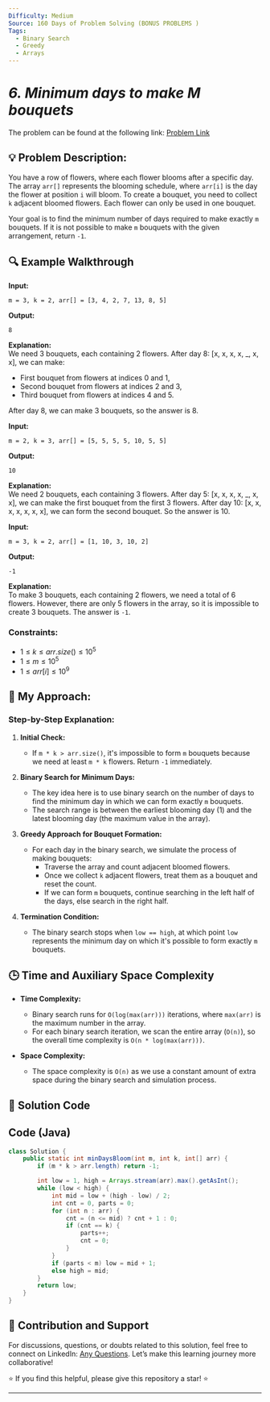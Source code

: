 ```yaml
---
Difficulty: Medium
Source: 160 Days of Problem Solving (BONUS PROBLEMS )
Tags:
  - Binary Search
  - Greedy
  - Arrays
---
```


#  _6. Minimum days to make M bouquets_ 

The problem can be found at the following link: [Problem Link](https://www.geeksforgeeks.org/batch/gfg-160-problems/track/searching-bonus-problems/problem/minimum-days-to-make-m-bouquets)

## 💡 **Problem Description:**

You have a row of flowers, where each flower blooms after a specific day. The array `arr[]` represents the blooming schedule, where `arr[i]` is the day the flower at position `i` will bloom. To create a bouquet, you need to collect `k` adjacent bloomed flowers. Each flower can only be used in one bouquet.

Your goal is to find the minimum number of days required to make exactly `m` bouquets. If it is not possible to make `m` bouquets with the given arrangement, return `-1`.

## **🔍 Example Walkthrough**

**Input:**

```
m = 3, k = 2, arr[] = [3, 4, 2, 7, 13, 8, 5]
```

**Output:**

```
8
```

**Explanation:**  
We need 3 bouquets, each containing 2 flowers. After day 8: [x, x, x, x, _, x, x], we can make:

- First bouquet from flowers at indices 0 and 1,
- Second bouquet from flowers at indices 2 and 3,
- Third bouquet from flowers at indices 4 and 5.

After day 8, we can make 3 bouquets, so the answer is 8.

**Input:**

```
m = 2, k = 3, arr[] = [5, 5, 5, 5, 10, 5, 5]
```

**Output:**

```
10
```

**Explanation:**  
We need 2 bouquets, each containing 3 flowers. After day 5: [x, x, x, x, _, x, x], we can make the first bouquet from the first 3 flowers. After day 10: [x, x, x, x, x, x, x], we can form the second bouquet. So the answer is 10.

**Input:**

```
m = 3, k = 2, arr[] = [1, 10, 3, 10, 2]
```

**Output:**

```
-1
```

**Explanation:**  
To make 3 bouquets, each containing 2 flowers, we need a total of 6 flowers. However, there are only 5 flowers in the array, so it is impossible to create 3 bouquets. The answer is `-1`.

### Constraints:

- $1 ≤ k ≤ arr.size() ≤ 10^5$
- $1 ≤ m ≤ 10^5$
- $1 ≤ arr[i] ≤ 10^9$

## 🎯 **My Approach:**

### **Step-by-Step Explanation:**

1. **Initial Check:**

   - If `m * k > arr.size()`, it's impossible to form `m` bouquets because we need at least `m * k` flowers. Return `-1` immediately.

2. **Binary Search for Minimum Days:**

   - The key idea here is to use binary search on the number of days to find the minimum day in which we can form exactly `m` bouquets.
   - The search range is between the earliest blooming day (1) and the latest blooming day (the maximum value in the array).

3. **Greedy Approach for Bouquet Formation:**

   - For each day in the binary search, we simulate the process of making bouquets:
     - Traverse the array and count adjacent bloomed flowers.
     - Once we collect `k` adjacent flowers, treat them as a bouquet and reset the count.
     - If we can form `m` bouquets, continue searching in the left half of the days, else search in the right half.

4. **Termination Condition:**
   - The binary search stops when `low == high`, at which point `low` represents the minimum day on which it's possible to form exactly `m` bouquets.

## 🕒 **Time and Auxiliary Space Complexity**

- **Time Complexity:**

  - Binary search runs for `O(log(max(arr)))` iterations, where `max(arr)` is the maximum number in the array.
  - For each binary search iteration, we scan the entire array (`O(n)`), so the overall time complexity is `O(n * log(max(arr)))`.

- **Space Complexity:**
  - The space complexity is `O(n)` as we use a constant amount of extra space during the binary search and simulation process.

## 📝 **Solution Code**

## **Code (Java)**

```java
class Solution {
    public static int minDaysBloom(int m, int k, int[] arr) {
        if (m * k > arr.length) return -1;

        int low = 1, high = Arrays.stream(arr).max().getAsInt();
        while (low < high) {
            int mid = low + (high - low) / 2;
            int cnt = 0, parts = 0;
            for (int n : arr) {
                cnt = (n <= mid) ? cnt + 1 : 0;
                if (cnt == k) {
                    parts++;
                    cnt = 0;
                }
            }
            if (parts < m) low = mid + 1;
            else high = mid;
        }
        return low;
    }
}
```

## 📢 Contribution and Support

For discussions, questions, or doubts related to this solution, feel free to connect on LinkedIn: [Any Questions](https://www.linkedin.com/in/sanjana-yadav007). Let’s make this learning journey more collaborative!

⭐ If you find this helpful, please give this repository a star! ⭐

---

